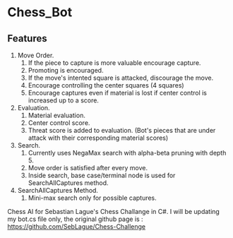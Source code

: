 # Chess_Bot

## Features
1. Move Order.
	1. If the piece to capture is more valuable encourage capture.
	2. Promoting is encouraged.
	3. If the move's intented square is attacked, discourage the move.
	4. Encourage controlling the center squares (4 squares)
	5. Encourage captures even if material is lost if center control is increased up to a score.
2. Evaluation.
	1. Material evaluation.
	2. Center control score.
	3. Threat score is added to evaluation. (Bot's pieces that are under attack with their corresponding material scores)
3. Search.
	1. Currently uses NegaMax search with alpha-beta pruning with depth 5. 
	2. Move order is satisfied after every move. 
	3. Inside search, base case/terminal node is used for SearchAllCaptures method.
4. SearchAllCaptures Method.
	1. Mini-max search only for possible captures.

Chess AI for Sebastian Lague's Chess Challange in C#. I will be updating my bot.cs file only, the original github page is : https://github.com/SebLague/Chess-Challenge